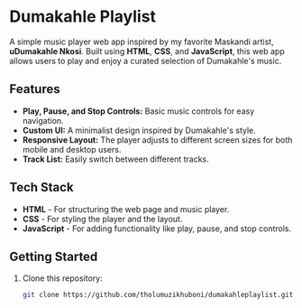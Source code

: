 # Dumakahle Playlist

A simple music player web app inspired by my favorite Maskandi artist, **uDumakahle Nkosi**. Built using **HTML**, **CSS**, and **JavaScript**, this web app allows users to play and enjoy a curated selection of Dumakahle's music.

## Features

- **Play, Pause, and Stop Controls:** Basic music controls for easy navigation.
- **Custom UI:** A minimalist design inspired by Dumakahle's style.
- **Responsive Layout:** The player adjusts to different screen sizes for both mobile and desktop users.
- **Track List:** Easily switch between different tracks.

## Tech Stack

- **HTML** - For structuring the web page and music player.
- **CSS** - For styling the player and the layout.
- **JavaScript** - For adding functionality like play, pause, and stop controls.

## Getting Started

1. Clone this repository:

   ```bash
   git clone https://github.com/tholumuzikhuboni/dumakahleplaylist.git
